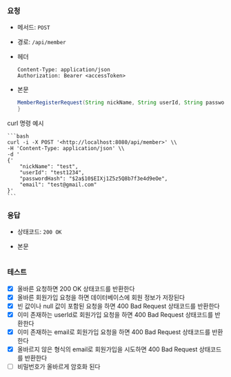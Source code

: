 ### 요청

- 메서드: `POST`
- 경로: `/api/member`
- 헤더

    ```
    Content-Type: application/json
    Authorization: Bearer <accessToken>
    ```

- 본문

    ```java
    MemberRegisterRequest(String nickName, String userId, String passwordHash, String email) {
    }
    ```
 curl 명령 예시

    ```bash
    curl -i -X POST '<http://localhost:8080/api/member>' \\
    -H 'Content-Type: application/json' \\
    -d '
    {'
        "nickName": "test",
        "userId": "test1234",
        "passwordHash": "$2a$10$EIXj1Z5z5Q8b7f3e4d9eOe",
        "email": "test@gmail.com"
    }'
    ```

### 응답

- 상태코드: `200 OK`
- 본문

    ```java

    ```


### 테스트

- [x] 올바른 요청하면 200 OK 상태코드를 반환한다
- [x] 올바른 회원가입 요청을 하면 데이터베이스에 회원 정보가 저장된다
- [x] 빈 값이나 null 값이 포함된 요청을 하면 400 Bad Request 상태코드를 반환한다
- [x] 이미 존재하는 userId로 회원가입 요청을 하면 400 Bad Request 상태코드를 반환한다
- [x] 이미 존재하는 email로 회원가입 요청을 하면 400 Bad Request 상태코드를 반환한다
- [x] 올바르지 않은 형식의 email로 회원가입을 시도하면 400 Bad Request 상태코드를 반환한다
- [ ] 비밀번호가 올바르게 암호화 된다